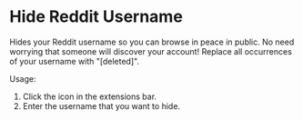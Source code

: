 # Hide Reddit Username

Hides your Reddit username so you can browse in peace in public. No need worrying that someone will discover your account!
Replace all occurrences of your username with "[deleted]".

Usage:
1. Click the icon in the extensions bar.
2. Enter the username that you want to hide.
